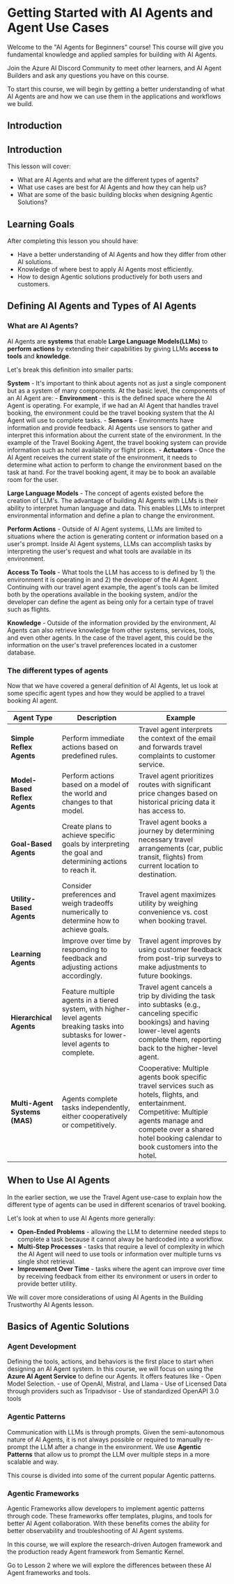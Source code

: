 # Getting Started with AI Agents and Agent Use Cases 

Welcome to the "AI Agents for Beginners" course! This course will give you fundamental knowledge and applied samples for building with AI Agents. 

Join the Azure AI Discord Community to meet other learners, and AI Agent Builders and ask any questions you have on this course. 

To start this course, we will begin by getting a better understanding of what AI Agents are and how we can use them in the applications and workflows we build. 

## Introduction 
## Introduction

This lesson will cover:
- What are AI Agents and what are the different types of agents?
- What use cases are best for AI Agents and how they can help us?
- What are some of the basic building blocks when designing Agentic Solutions?

## Learning Goals 

After completing this lesson you should have: 
- Have a better understanding of AI Agents and how they differ from other AI solutions. 
- Knowledge of where best to apply AI Agents most efficiently. 
- How to design Agentic solutions productively for both users and customers. 

## Defining AI Agents and Types of AI Agents 

### What are AI Agents? 
AI Agents are **systems** that enable **Large Language Models(LLMs)** to **perform actions** by extending their capabilities by giving LLMs **access to tools** and **knowledge**. 

Let's break this definition into smaller parts: 

**System** - It's important to think about agents not as just a single component but as a system of many components. At the basic level, the components of an AI Agent are: 
	 - **Environment** - this is the defined space where the AI Agent is operating. For example, if we had an AI Agent that handles travel booking, the environment could be the travel booking system that the AI Agent will use to complete tasks.
	 - **Sensors** - Environments have information and provide feedback.  AI Agents use sensors to gather and interpret this information about the current state of the environment. In the example of the Travel Booking Agent, the travel booking system can provide information such as hotel availability or flight prices. 
	 - **Actuators** - Once the AI Agent receives the current state of the environment, it needs to determine what action to perform to change the environment based on the task at hand. For the travel booking agent, it may be to book an available room for the user. 

**Large Language Models** - The concept of agents existed before the creation of LLM's. The advantage of building AI Agents with LLMs is their ability to interpret human language and data. This enables LLMs to interpret environmental information and define a plan to change the environment. 

**Perform Actions** - Outside of AI Agent systems, LLMs are limited to situations where the action is generating content or information based on a user's prompt. Inside AI Agent systems, LLMs can accomplish tasks by interpreting the user's request and what tools are available in its environment. 

**Access To Tools** - What tools the LLM has access to is defined by 1) the environment it is operating in and 2) the developer of the AI Agent. Continuing with our travel agent example,  the agent's tools can be limited both by the operations available in the booking system, and/or the developer can define the agent as being only for a certain type of travel such as flights. 

**Knowledge** - Outside of the information provided by the environment, AI Agents can also retrieve knowledge from other systems, services, tools, and even other agents. In the case of the travel agent, this could be the information on the user's travel preferences located in a customer database. 


### The different types of agents 
Now that we have covered a general definition of AI Agents, let us look at some specific agent types and how they would be applied to a travel booking AI agent. 

| **Agent Type**                | **Description**                                                                                                                       | **Example**                                                                                                                                                                                                                   |
| ----------------------------- | ------------------------------------------------------------------------------------------------------------------------------------- | ----------------------------------------------------------------------------------------------------------------------------------------------------------------------------------------------------------------------------- |
| **Simple Reflex Agents**      | Perform immediate actions based on predefined rules.                                                                                  | Travel agent interprets the context of the email and forwards travel complaints to customer service.                                                                                                                          |
| **Model-Based Reflex Agents** | Perform actions based on a model of the world and changes to that model.                                                              | Travel agent prioritizes routes with significant price changes based on historical pricing data it has access to.                                                                                                             |
| **Goal-Based Agents**         | Create plans to achieve specific goals by interpreting the goal and determining actions to reach it.                                  | Travel agent books a journey by determining necessary travel arrangements (car, public transit, flights) from current location to destination.                                                                                |
| **Utility-Based Agents**      | Consider preferences and weigh tradeoffs numerically to determine how to achieve goals.                                               | Travel agent maximizes utility by weighing convenience vs. cost when booking travel.                                                                                                                                          |
| **Learning Agents**           | Improve over time by responding to feedback and adjusting actions accordingly.                                                        | Travel agent improves by using customer feedback from post-trip surveys to make adjustments to future bookings.                                                                                                               |
| **Hierarchical Agents**       | Feature multiple agents in a tiered system, with higher-level agents breaking tasks into subtasks for lower-level agents to complete. | Travel agent cancels a trip by dividing the task into subtasks (e.g., canceling specific bookings) and having lower-level agents complete them, reporting back to the higher-level agent.                                     |
| **Multi-Agent Systems (MAS)** | Agents complete tasks independently, either cooperatively or competitively.                                                           | Cooperative: Multiple agents book specific travel services such as hotels, flights, and entertainment. Competitive: Multiple agents manage and compete over a shared hotel booking calendar to book customers into the hotel. |


## When to Use AI Agents 

In the earlier section, we use the Travel Agent use-case to explain how the different type of agents can be used in different scenarios of travel booking. 

Let's look at when to use AI Agents more generally: 
- **Open-Ended Problems** - allowing the LLM to determine needed steps to complete a task because it cannot alway be hardcoded into a workflow.
- **Multi-Step Processes** - tasks that require a level of complexity in which the AI Agent will need to use tools or information over multiple turns vs single shot retrieval.  
- **Improvement Over Time** - tasks where the agent can improve over time by receiving feedback from either its environment or users in order to provide better utility. 

We will cover more considerations of using AI Agents in the Building Trustworthy AI Agents lesson. 
## Basics of Agentic Solutions 

### Agent Development 
Defining the tools, actions, and behaviors is the first place to start when designing an AI Agent system. In this course, we will focus on using the **Azure AI Agent Service** to define our Agents. It offers features like 
	- Open Model Selection. - use of OpenAI, Mistral, and Llama
	- Use of Licensed Data through providers such as Tripadvisor 
	- Use of standardized OpenAPI 3.0 tools 

### Agentic Patterns
Communication with LLMs is through prompts. Given the semi-autonomous nature of AI Agents, it is not always possible or required to manually re-prompt the LLM after a change in the environment.  We use **Agentic Patterns** that allow us to prompt the LLM over multiple steps in a more scalable and way. 

This course is divided into some of the current popular Agentic patterns. 

### Agentic Frameworks 
Agentic Frameworks allow developers to implement agentic patterns through code. These frameworks offer templates, plugins, and tools for better AI Agent collaboration. With these benefits comes the ability for better observability and troubleshooting of AI Agent systems. 

In this course, we will explore the research-driven Autogen framework and the production ready Agent framework from Semantic Kernel. 

Go to Lesson 2 where we will explore the differences between these AI Agent frameworks and tools. 

